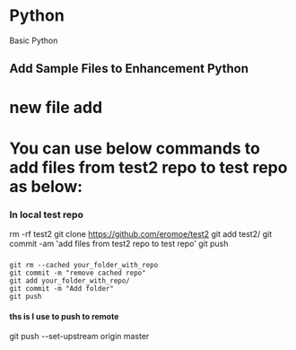 # Python 
Basic Python

## Add Sample Files to Enhancement Python 

# new file add

# You can use below commands to add files from test2 repo to test repo as below:

### In local test repo
rm -rf test2
git clone https://github.com/eromoe/test2
git add test2/
git commit -am 'add files from test2 repo to test repo'
git push

###  
    git rm --cached your_folder_with_repo
    git commit -m "remove cached repo"
    git add your_folder_with_repo/
    git commit -m "Add folder"
    git push
####  ths is I use to push to remote
git push --set-upstream origin master